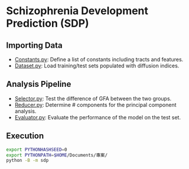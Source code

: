 # Schizophrenia Development Prediction (SDP)

## Importing Data

- [Constants.py](Constants.py): Define a list of constants including tracts and features.
- [Dataset.py](Dataset.py): Load training/test sets populated with diffusion indices.

## Analysis Pipeline

- [Selector.py](Selector.py): Test the difference of GFA between the two groups.
- [Reducer.py](Reducer.py): Determine # components for the principal component analysis.
- [Evaluator.py](Evaluator.py): Evaluate the performance of the model on the test set.

## Execution

```bash
export PYTHONHASHSEED=0
export PYTHONPATH=$HOME/Documents/專案/
python -B -m sdp
```
